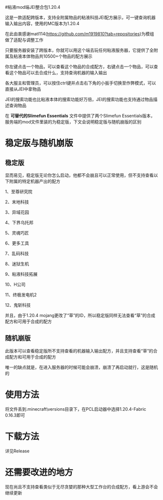 #粘液mod端JEI整合包1.20.4

这是一款适配跨版本，支持全附属物品的粘液科技JEI配方展示，可一键查询机器输入输出内容，使用的MC版本为1.20.4

在此由衷感谢matl114(https://github.com/m1919810?tab=repositories)为模组做了适配与调整工作

只要服务器安装了跨版本，你就可以用这个端去玩任何粘液服务器，它提供了全附属及粘液本体物品共10500+个物品的配方展示

你左键点击一个物品，可以查看这个物品的合成配方，右键点击一个物品，可以查看这个物品可以去合成什么，支持查询机器的输入输出

各大服主和管理员，可以按住ctrl键并点击右下角的小扳手切换至作弊模式，可以直接从JEI中拿物品

JEI的搜索功能也比粘液本体的搜索功能好万倍，JEI的搜索功能也支持通过物品描述查询物品

在 **可替代的Slimefun Essentials** 文件中提供了两个Slimefun Essentials版本，服务端的mod文件里装的为稳定版，下文会说明稳定版与随机崩版的区别

# 稳定版与随机崩版

## 稳定版

显而易见，稳定版无论你怎么启动，他都不会崩且可以正常使用，但不支持查看以下附属的特定机器产出的配方

1、至尊研究院

2、末地科技

3、异域花园

4、下界乌托邦

5、灵魂巧匠

6、更多工具

7、乱码科技

8、迷狱生机

9、粘液科技拓展

10、H公司

11、终极发电机2

12、鬼斩科技

并且，由于1.20.4 mojang更改了“草”的ID，所以稳定版同样无法查看“草”的合成配方和可用于合成的配方

## 随机崩版

此版本可以查看稳定版所不支持查看的机器输入输出配方，并且支持查看“草”的合成配方和可用于合成的配方

唯一的缺点就是，在进入服务器的时候可能会崩溃，崩溃了再启动就行，这是随机的

# 使用方法

将文件丢到.minecraft\versions目录下，在PCL启动器中选择1.20.4-Fabric 0.16.3即可

# 下载方法

详见Release


# 还需要改进的地方

现在尚且不支持查看类似于无尽贪婪的那种大型工作台的合成配方，看上游会不会继续更新